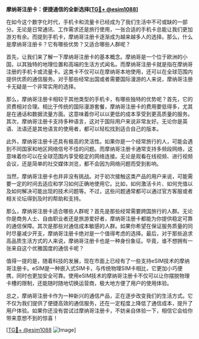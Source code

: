 **摩纳哥注册卡：便捷通信的全新选择[[TG💪+ @esim1088](https://t.me/s/esim1088)]**

在如今这个数字化时代，手机卡和流量卡已经成为了我们生活中不可或缺的一部分。无论是日常通讯、工作需求还是旅行使用，一张合适的手机卡总能让我们更加游刃有余。而提到手机卡，摩纳哥注册卡逐渐成为越来越多人的选择。那么，什么是摩纳哥注册卡？它有哪些优势？又适合哪些人群呢？

首先，让我们来了解一下摩纳哥注册卡的基本概念。摩纳哥是一个位于欧洲的小国，以其独特的地理位置和高端的生活方式闻名。而摩纳哥注册卡就是指在摩纳哥注册的手机卡或流量卡。这类卡不仅可以在摩纳哥本地使用，还可以在全球范围内提供优质的通信服务。对于那些经常出国或者需要国际漫游的人来说，摩纳哥注册卡无疑是一个非常实用的选择。

那么，摩纳哥注册卡相较于其他类型的手机卡，有哪些独特的优势呢？首先，它的资费相对合理。相比于传统的国际漫游套餐，摩纳哥注册卡的费用要低得多，尤其是在通话和数据流量方面。这意味着你可以以更低的成本享受到更高质量的服务。其次，摩纳哥注册卡支持多种语言，这对于国际用户来说非常友好。无论你是英语、法语还是其他语言的使用者，都可以轻松找到适合自己的版本。

此外，摩纳哥注册卡还具有极高的灵活性。如果你是一个经常旅行的人，可能会遇到不同国家和地区网络信号不佳的问题。而摩纳哥注册卡通常支持多频段网络，这意味着你可以在全球范围内享受稳定的网络连接。无论是观看在线视频、进行视频会议，还是简单的社交媒体浏览，都不会因为网络问题而受到影响。

当然，摩纳哥注册卡也并非没有挑战。对于初次接触这类产品的用户来说，可能需要一定的时间去适应和学习如何正确地使用它。比如，如何激活卡片、如何充值以及如何解决可能出现的技术问题等。不过，这些问题通常都可以通过官方客服或者相关论坛得到及时的帮助和支持。

那么，摩纳哥注册卡适合哪些人群呢？首先是那些经常需要跨国旅行的人群。无论你是商务人士、自由职业者还是旅游爱好者，摩纳哥注册卡都能为你提供稳定可靠的通信保障。其次是那些对通信成本敏感的人群。如果你希望在保证服务质量的同时尽量减少开支，摩纳哥注册卡绝对是一个值得考虑的选择。最后，对于那些追求高品质生活方式的人来说，摩纳哥注册卡也是一种身份象征。毕竟，谁不想拥有一张来自这个优雅国度的通信卡呢？

值得一提的是，随着科技的发展，现在市面上已经有了一些支持eSIM技术的摩纳哥注册卡。eSIM是一种嵌入式SIM卡，与传统物理SIM卡相比，它更加小巧便携，同时也更加安全可靠。使用eSIM技术的摩纳哥注册卡不仅可以让你摆脱物理卡槽的限制，还能随时随地切换运营商，极大地方便了用户的使用体验。

总之，摩纳哥注册卡作为一种新兴的通信产品，正在逐步改变我们的生活方式。它不仅为我们提供了便捷高效的通信服务，还在一定程度上降低了通信成本，提升了用户体验。如果你还没有尝试过摩纳哥注册卡，不妨亲自体验一下，相信它会给你带来意想不到的惊喜！

[[TG💪+ @esim1088](https://t.me/s/esim1088) ![Image](https://i.postimg.cc/4NQfJmqS/Snipaste-2025-05-13-00-14-12.png)]